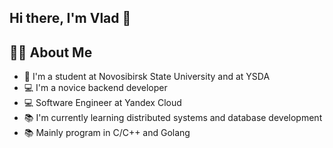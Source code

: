 ## Hi there, I'm Vlad 👋

<div id="about">
    <h2>👩‍💻 About Me</h2>
    <ul>
        <li>🏫 I'm a student at <a target="_blank" style="text-decoration: none;" href="https://www.nsu.ru">Novosibirsk State University</a> and at <a target="_blank" style="text-decoration: none;" href="https://shad.yandex.ru/"> YSDA</a></li>
        <li>💻 I'm a novice backend developer</li>
        <li>💻 Software Engineer at Yandex Cloud</li>
        <li>📚 I'm currently learning distributed systems and database development</li>
        <li>📚 Mainly program in C/C++ and Golang</li>
    </ul>
</div>
